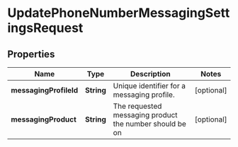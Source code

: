 

# UpdatePhoneNumberMessagingSettingsRequest


## Properties

Name | Type | Description | Notes
------------ | ------------- | ------------- | -------------
**messagingProfileId** | **String** | Unique identifier for a messaging profile. |  [optional]
**messagingProduct** | **String** | The requested messaging product the number should be on |  [optional]



